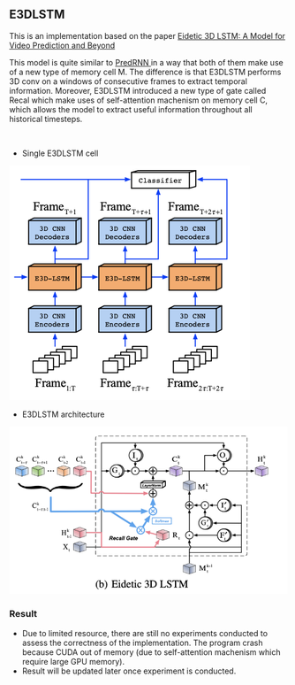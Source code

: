
## E3DLSTM

This is an implementation based on the paper <a href="https://openreview.net/forum?id=B1lKS2AqtX">Eidetic 3D LSTM: A Model for Video Prediction and Beyond </a> 

This model is quite similar to <a href="https://dl.acm.org/doi/10.5555/3294771.3294855">PredRNN </a> in a way that both of them make use of a new type of memory cell M. The difference is that E3DLSTM performs 3D conv on a windows of consecutive frames to extract temporal information. Moreover, E3DLSTM introduced a new type of gate called Recal which make uses of self-attention machenism on memory cell C, which allows the model to extract useful information throughout all historical timesteps. 

<br/>

- Single E3DLSTM cell

 ![alt text](./cell.png)
<br/>

- E3DLSTM architecture

![alt text](./model.png)
<br/>

### Result
- Due to limited resource, there are still no experiments conducted to assess the correctness of the implementation. The program crash because CUDA out of memory (due to self-attention machenism which require large GPU memory). 
- Result will be updated later once experiment is conducted.
